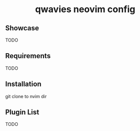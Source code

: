 <h1 align="center">qwavies neovim config</h1>

## Showcase
TODO

## Requirements
TODO

## Installation
git clone to nvim dir

## Plugin List
TODO




